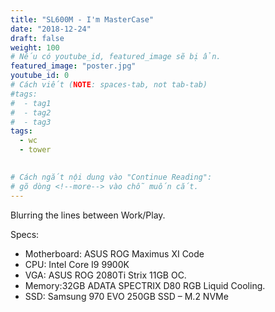 ```yaml
---
title: "SL600M - I'm MasterCase"
date: "2018-12-24"
draft: false
weight: 100
# Nếu có youtube_id, featured_image sẽ bị ẩn.
featured_image: "poster.jpg"
youtube_id: 0
# Cách viết (NOTE: spaces-tab, not tab-tab)
#tags:
#  - tag1
#  - tag2
#  - tag3
tags:
  - wc
  - tower
 

# Cách ngắt nội dung vào "Continue Reading":
# gõ dòng <!--more--> vào chỗ muốn cắt.
---
```


Blurring the lines between Work/Play.
<!--more-->

Specs:

- Motherboard: ASUS ROG Maximus XI Code
- CPU: Intel Core I9 9900K
- VGA: ASUS ROG 2080Ti Strix 11GB OC.
- Memory:32GB ADATA SPECTRIX D80 RGB Liquid Cooling.
- SSD: Samsung 970 EVO 250GB SSD – M.2 NVMe